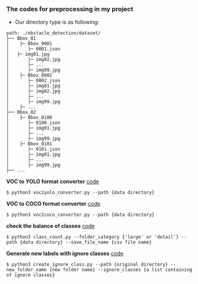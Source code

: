 ### The codes for preprocessing in my project
- Our directory type is as following:
```
path: ./obstacle_detection/dataset/
├── Bbox_01
│    ├─ Bbox_0001
│       ├─ 0001.json
│	├─ img01.jpg
│       ├─ img02.jpg
│       ├─ ...
│       ├─ img99.jpg
│    ├─ Bbox_0002
│       ├─ 0002.json
│       ├─ img01.jpg
│       ├─ img02.jpg
│       ├─ ...
│       ├─ img99.jpg
│    ├─ ...
├── Bbox_02
│    ├─ Bbox_0100
│       ├─ 0100.json
│       ├─ img01.jpg
│       ├─ ...
│       ├─ img99.jpg
│    ├─ Bbox_0101
│       ├─ 0101.json
│       ├─ img01.jpg
│       ├─ ...
│       ├─ img99.jpg
├── ...
```

**VOC to YOLO format converter** [code](https://github.com/Sangh0/Obstacle-Detection/blob/main/src/preprocessing/voc2yolo_converter.py)

```
$ python3 voc2yolo_converter.py --path {data directory}
```
  
**VOC to COCO format converter** [code](https://github.com/Sangh0/Obstacle-Detection/blob/main/src/preprocessing/voc2coco_converter.py) 

```
$ python3 voc2coco_converter.py --path {data directory}
```

**check the balance of classes** [code](https://github.com/Sangh0/Obstacle-Detection/blob/main/src/preprocessing/class_count.py)
```
$ python3 class_count.py --folder_category {'large' or 'detail'} --path {data directory} --save_file_name {csv file name}
```

**Generate new labels with ignore classes** [code](https://github.com/Sangh0/Obstacle-Detection/blob/main/src/preprocessing/create_ignore_class.py)
```
$ python3 create_ignore_class.py --path {original directory} --new_folder_name {new folder name} --ignore_classes {a list containing of ignore classes}
```
